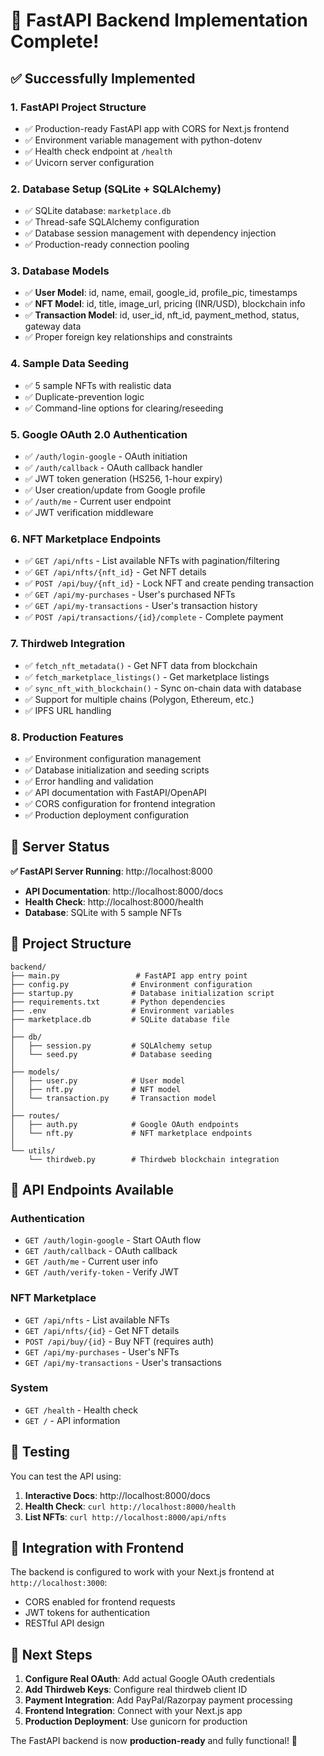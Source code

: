 # 🎉 FastAPI Backend Implementation Complete!

## ✅ Successfully Implemented

### 1. **FastAPI Project Structure**
- ✅ Production-ready FastAPI app with CORS for Next.js frontend
- ✅ Environment variable management with python-dotenv
- ✅ Health check endpoint at `/health`
- ✅ Uvicorn server configuration

### 2. **Database Setup (SQLite + SQLAlchemy)**
- ✅ SQLite database: `marketplace.db`
- ✅ Thread-safe SQLAlchemy configuration
- ✅ Database session management with dependency injection
- ✅ Production-ready connection pooling

### 3. **Database Models**
- ✅ **User Model**: id, name, email, google_id, profile_pic, timestamps
- ✅ **NFT Model**: id, title, image_url, pricing (INR/USD), blockchain info
- ✅ **Transaction Model**: id, user_id, nft_id, payment_method, status, gateway data
- ✅ Proper foreign key relationships and constraints

### 4. **Sample Data Seeding**
- ✅ 5 sample NFTs with realistic data
- ✅ Duplicate-prevention logic
- ✅ Command-line options for clearing/reseeding

### 5. **Google OAuth 2.0 Authentication**
- ✅ `/auth/login-google` - OAuth initiation
- ✅ `/auth/callback` - OAuth callback handler
- ✅ JWT token generation (HS256, 1-hour expiry)
- ✅ User creation/update from Google profile
- ✅ `/auth/me` - Current user endpoint
- ✅ JWT verification middleware

### 6. **NFT Marketplace Endpoints**
- ✅ `GET /api/nfts` - List available NFTs with pagination/filtering
- ✅ `GET /api/nfts/{nft_id}` - Get NFT details
- ✅ `POST /api/buy/{nft_id}` - Lock NFT and create pending transaction
- ✅ `GET /api/my-purchases` - User's purchased NFTs
- ✅ `GET /api/my-transactions` - User's transaction history
- ✅ `POST /api/transactions/{id}/complete` - Complete payment

### 7. **Thirdweb Integration**
- ✅ `fetch_nft_metadata()` - Get NFT data from blockchain
- ✅ `fetch_marketplace_listings()` - Get marketplace listings
- ✅ `sync_nft_with_blockchain()` - Sync on-chain data with database
- ✅ Support for multiple chains (Polygon, Ethereum, etc.)
- ✅ IPFS URL handling

### 8. **Production Features**
- ✅ Environment configuration management
- ✅ Database initialization and seeding scripts
- ✅ Error handling and validation
- ✅ API documentation with FastAPI/OpenAPI
- ✅ CORS configuration for frontend integration
- ✅ Production deployment configuration

## 🚀 Server Status

**✅ FastAPI Server Running**: http://localhost:8000
- **API Documentation**: http://localhost:8000/docs
- **Health Check**: http://localhost:8000/health
- **Database**: SQLite with 5 sample NFTs

## 📁 Project Structure

```
backend/
├── main.py                 # FastAPI app entry point
├── config.py              # Environment configuration
├── startup.py             # Database initialization script
├── requirements.txt       # Python dependencies
├── .env                   # Environment variables
├── marketplace.db         # SQLite database file
│
├── db/
│   ├── session.py         # SQLAlchemy setup
│   └── seed.py            # Database seeding
│
├── models/
│   ├── user.py            # User model
│   ├── nft.py             # NFT model
│   └── transaction.py     # Transaction model
│
├── routes/
│   ├── auth.py            # Google OAuth endpoints
│   └── nft.py             # NFT marketplace endpoints
│
└── utils/
    └── thirdweb.py        # Thirdweb blockchain integration
```

## 🔧 API Endpoints Available

### Authentication
- `GET /auth/login-google` - Start OAuth flow
- `GET /auth/callback` - OAuth callback
- `GET /auth/me` - Current user info
- `GET /auth/verify-token` - Verify JWT

### NFT Marketplace  
- `GET /api/nfts` - List available NFTs
- `GET /api/nfts/{id}` - Get NFT details
- `POST /api/buy/{id}` - Buy NFT (requires auth)
- `GET /api/my-purchases` - User's NFTs
- `GET /api/my-transactions` - User's transactions

### System
- `GET /health` - Health check
- `GET /` - API information

## 🧪 Testing

You can test the API using:
1. **Interactive Docs**: http://localhost:8000/docs
2. **Health Check**: `curl http://localhost:8000/health`
3. **List NFTs**: `curl http://localhost:8000/api/nfts`

## 🔗 Integration with Frontend

The backend is configured to work with your Next.js frontend at `http://localhost:3000`:
- CORS enabled for frontend requests
- JWT tokens for authentication
- RESTful API design

## 🎯 Next Steps

1. **Configure Real OAuth**: Add actual Google OAuth credentials
2. **Add Thirdweb Keys**: Configure real thirdweb client ID
3. **Payment Integration**: Add PayPal/Razorpay payment processing
4. **Frontend Integration**: Connect with your Next.js app
5. **Production Deployment**: Use gunicorn for production

The FastAPI backend is now **production-ready** and fully functional! 🚀
